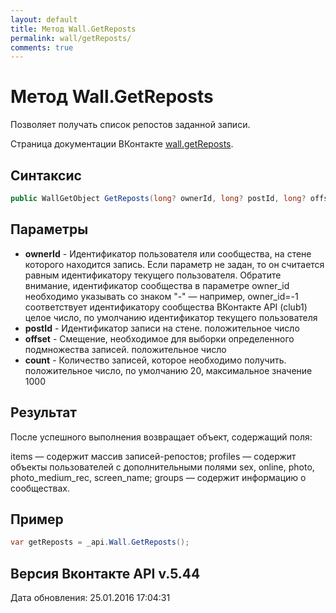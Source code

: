 ```yaml
---
layout: default
title: Метод Wall.GetReposts
permalink: wall/getReposts/
comments: true
---
```

# Метод Wall.GetReposts
Позволяет получать список репостов заданной записи.

Страница документации ВКонтакте [wall.getReposts](https://vk.com/dev/wall.getReposts).

## Синтаксис
``` csharp
public WallGetObject GetReposts(long? ownerId, long? postId, long? offset, long? count)
```

## Параметры
+ **ownerId** - Идентификатор пользователя или сообщества, на стене которого находится запись. Если параметр не задан, то он считается равным идентификатору текущего пользователя. Обратите внимание, идентификатор сообщества в параметре owner_id необходимо указывать со знаком "-" — например, owner_id=-1 соответствует идентификатору сообщества ВКонтакте API (club1)  целое число, по умолчанию идентификатор текущего пользователя
+ **postId** - Идентификатор записи на стене. положительное число
+ **offset** - Смещение, необходимое для выборки определенного подмножества записей. положительное число
+ **count** - Количество записей, которое необходимо получить. положительное число, по умолчанию 20, максимальное значение 1000

## Результат
После успешного выполнения возвращает объект, содержащий поля: 

items — содержит массив записей-репостов; 
profiles — содержит объекты пользователей с дополнительными полями sex, online, photo, photo_medium_rec, screen_name; 
groups — содержит информацию о сообществах.

## Пример
``` csharp
var getReposts = _api.Wall.GetReposts();
```

## Версия Вконтакте API v.5.44
Дата обновления: 25.01.2016 17:04:31
